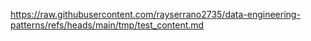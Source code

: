 
https://raw.githubusercontent.com/rayserrano2735/data-engineering-patterns/refs/heads/main/tmp/test_content.md
